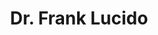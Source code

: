 ---
title: Dr. Frank Lucido 
link: https://drfranklucido.com 
description: I provided some basic tech support and web administration for Dr. Frank Lucido's WordPress installation.
live: true
skills: ["CSS", "HTML", "PHP", "WordPress"]
weight: 60
---